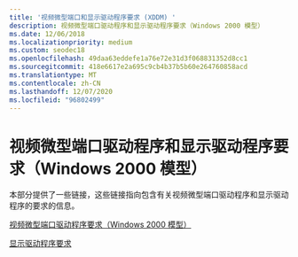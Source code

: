 ```yaml
---
title: '视频微型端口和显示驱动程序要求 (XDDM) '
description: 视频微型端口驱动程序和显示驱动程序要求（Windows 2000 模型）
ms.date: 12/06/2018
ms.localizationpriority: medium
ms.custom: seodec18
ms.openlocfilehash: 49daa63eddefe1a76e72e31d3f068831352d8cc1
ms.sourcegitcommit: 418e6617e2a695c9cb4b37b5b60e264760858acd
ms.translationtype: MT
ms.contentlocale: zh-CN
ms.lasthandoff: 12/07/2020
ms.locfileid: "96802499"
---
```

# <a name="video-miniport-driver-and-display-driver-requirements-windows-2000-model"></a>视频微型端口驱动程序和显示驱动程序要求（Windows 2000 模型）

本部分提供了一些链接，这些链接指向包含有关视频微型端口驱动程序和显示驱动程序的要求的信息。

[视频微型端口驱动程序要求（Windows 2000 模型）](video-miniport-driver-requirements--windows-2000-model-.md)

[显示驱动程序要求](display-driver-requirements.md)

 

 





